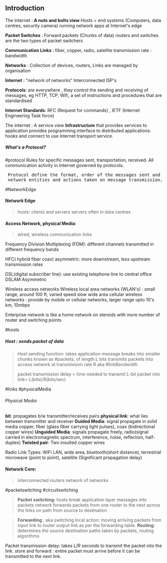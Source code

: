 
## Introduction

The internet : **A nuts and bolts view**
	Hosts = end systems (Computers, data centres, security camera)
	running network apps at Internet's edge

**Packet Switches** : Forward packets (Chunks of data)
	routers and switches are the two types of packet switchers
	
**Communication Links** :
	fiber, copper, radio, satellite
	transmission rate : bandwidth

**Networks** : Collection of devices, routers, Links are managed by organisation

**Internet** : "network of networks"
	Interconnected ISP's

**Protocols**: are everywhere , they control the sending and receiving of messages, eg HTTP, TCP, Wifi, a set of instructions and procedures that are standardised

**Internet Standards**: RFC (Request for commands) , IETF (Internet Engineering Task force)

The internet : A service view
**Infrastructure** that provides services to application
provides programming interface to distributed applications: hooks and connect to use internet transport service. 

##### What's a Protocol? 
#protocol
Rules for specific messages sent, transportation, received. 
All communication activity in Internet governed by protocols.

<pre> Protocol define the format, order of the messages sent and received among<br> network entities and actions taken on message transmission, receipt.</pre>


#NetworkEdge
#### Network Edge
>hosts: clients and servers
>servers often in data centres

#### Access Network, physical Media:
> wired, wireless communication links

Frequency Division Multiplexing (FDM): 
different channels transmitted in different frequency bands

HFC( hybrid fiber coax) asymmetric:
more downstream, less upstream transmission rates

DSL(digital subscriber line):
use existing telephone line to central office DSLAM
Asymmetric

Wireless access networks
Wireless local area networks (WLAN's) : small range, around 100 ft, varied speed slow
wide area cellular wireless networks : provide by mobile or cellular networks, larger range upto 10's km, 10mbps

Enterprise network is like a home network on steroids with more number of router and switching points

#hosts
##### Host : sends packet of data
>Host sending function: takes application message
>breaks into smaller chunks known as #packets, of length L bits
>transmits packets into access network at transmission rate R aka #linkBandwidth
><p>packet transmission delay = time needed to transmit L-bit packet into link= L(bits)/R(bits/sec)</p>

#links #physicalMedia

###### Physical Media
**bit**: propagates b/w transmitter/receives pairs
**physical link**: what lies between transmitter and receiver
**Guided Media**: signal propagate in solid media copper, fiber (glass fiber carrying light pulses), coax (bidirectional copper wires)
**Unguided Media**: signals propagate freely, radio(signal carried in electromagnetic spectrum, interference, noise, reflection, half-duplex)
**Twisted pair**: Two insulted copper wires 

Radio Link Types:
WiFi LAN, wide area, bluetooth(short distance), terrestrial microwave (point to point), satellite (Significant propagation delay)

#### Network Core: 
>interconnected routers
>network of networks

#packetswitching #circuitswitching 

>**Packet switching**: hosts break application layer messages into packets
>network forwards packets from one router to the next across the links on path from source to destination 

>**Forwarding** : aka switching local action: moving arriving packets from input link to router output link as per the forwarding table.
>**Routing**: determines the source destination paths taken by packets, routing algorithms

Packet transmission delay: takes L/R seconds to transmit the packet into the link. 
store and forward : entire packet must arrive before it can be transmitted to the next link.

 


